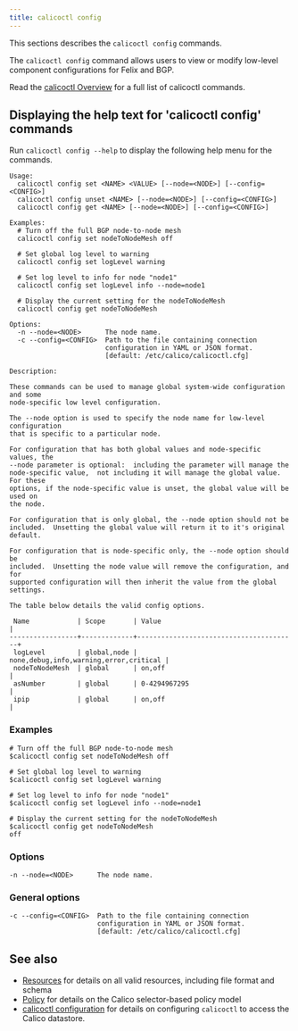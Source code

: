 ```yaml
---
title: calicoctl config
---
```


This sections describes the `calicoctl config` commands.

The `calicoctl config` command allows users to view or modify
low-level component configurations for Felix and BGP.

Read the [calicoctl Overview]({{site.baseurl}}/{{page.version}}/reference/calicoctl/) for a full list of calicoctl commands.

## Displaying the help text for 'calicoctl config' commands

Run `calicoctl config --help` to display the following help menu for the
commands.

```
Usage:
  calicoctl config set <NAME> <VALUE> [--node=<NODE>] [--config=<CONFIG>]
  calicoctl config unset <NAME> [--node=<NODE>] [--config=<CONFIG>]
  calicoctl config get <NAME> [--node=<NODE>] [--config=<CONFIG>]

Examples:
  # Turn off the full BGP node-to-node mesh
  calicoctl config set nodeToNodeMesh off

  # Set global log level to warning
  calicoctl config set logLevel warning

  # Set log level to info for node "node1"
  calicoctl config set logLevel info --node=node1

  # Display the current setting for the nodeToNodeMesh
  calicoctl config get nodeToNodeMesh

Options:
  -n --node=<NODE>      The node name.
  -c --config=<CONFIG>  Path to the file containing connection
                        configuration in YAML or JSON format.
                        [default: /etc/calico/calicoctl.cfg]

Description:

These commands can be used to manage global system-wide configuration and some
node-specific low level configuration.

The --node option is used to specify the node name for low-level configuration
that is specific to a particular node.

For configuration that has both global values and node-specific values, the
--node parameter is optional:  including the parameter will manage the
node-specific value,  not including it will manage the global value.  For these
options, if the node-specific value is unset, the global value will be used on
the node.

For configuration that is only global, the --node option should not be
included.  Unsetting the global value will return it to it's original default.

For configuration that is node-specific only, the --node option should be
included.  Unsetting the node value will remove the configuration, and for
supported configuration will then inherit the value from the global settings.

The table below details the valid config options.

 Name            | Scope       | Value                                  |
-----------------+-------------+----------------------------------------+
 logLevel        | global,node | none,debug,info,warning,error,critical |
 nodeToNodeMesh  | global      | on,off                                 |
 asNumber        | global      | 0-4294967295                           |
 ipip            | global      | on,off                                 |
```

### Examples

```
# Turn off the full BGP node-to-node mesh
$calicoctl config set nodeToNodeMesh off

# Set global log level to warning
$calicoctl config set logLevel warning

# Set log level to info for node "node1"
$calicoctl config set logLevel info --node=node1

# Display the current setting for the nodeToNodeMesh
$calicoctl config get nodeToNodeMesh
off
```

### Options

```
-n --node=<NODE>      The node name.
```

### General options

```
-c --config=<CONFIG>  Path to the file containing connection
                      configuration in YAML or JSON format.
                      [default: /etc/calico/calicoctl.cfg]
```

## See also

-  [Resources]({{site.baseurl}}/{{page.version}}/reference/calicoctl/resources/) for details on all valid resources, including file format
   and schema
-  [Policy]({{site.baseurl}}/{{page.version}}/reference/calicoctl/resources/policy) for details on the Calico selector-based policy model
-  [calicoctl configuration]({{site.baseurl}}/{{page.version}}/reference/calicoctl/setup) for details on configuring `calicoctl` to access
   the Calico datastore.
